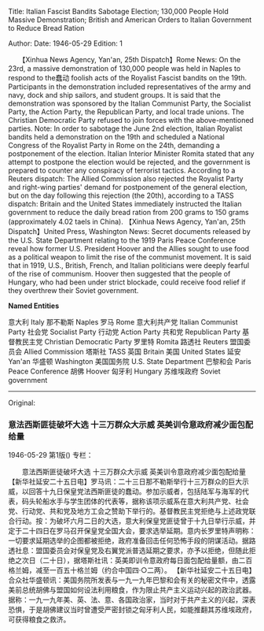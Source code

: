 Title: Italian Fascist Bandits Sabotage Election; 130,000 People Hold Massive Demonstration; British and American Orders to Italian Government to Reduce Bread Ration

Author:
Date: 1946-05-29
Edition: 1

　　【Xinhua News Agency, Yan'an, 25th Dispatch】Rome News: On the 23rd, a massive demonstration of 130,000 people was held in Naples to respond to the蠢动 foolish acts of the Royalist Fascist bandits on the 19th. Participants in the demonstration included representatives of the army and navy, dock and ship sailors, and student groups. It is said that the demonstration was sponsored by the Italian Communist Party, the Socialist Party, the Action Party, the Republican Party, and local trade unions. The Christian Democratic Party refused to join forces with the above-mentioned parties. Note: In order to sabotage the June 2nd election, Italian Royalist bandits held a demonstration on the 19th and scheduled a National Congress of the Royalist Party in Rome on the 24th, demanding a postponement of the election. Italian Interior Minister Romita stated that any attempt to postpone the election would be rejected, and the government is prepared to counter any conspiracy of terrorist tactics. According to a Reuters dispatch: The Allied Commission also rejected the Royalist Party and right-wing parties' demand for postponement of the general election, but on the day following this rejection (the 20th), according to a TASS dispatch: Britain and the United States immediately instructed the Italian government to reduce the daily bread ration from 200 grams to 150 grams (approximately 4.02 taels in China).
    【Xinhua News Agency, Yan'an, 25th Dispatch】United Press, Washington News: Secret documents released by the U.S. State Department relating to the 1919 Paris Peace Conference reveal how former U.S. President Hoover and the Allies sought to use food as a political weapon to limit the rise of the communist movement. It is said that in 1919, U.S., British, French, and Italian politicians were deeply fearful of the rise of communism. Hoover then suggested that the people of Hungary, who had been under strict blockade, could receive food relief if they overthrew their Soviet government.



**Named Entities**


意大利    Italy
那不勒斯  Naples
罗马    Rome
意大利共产党   Italian Communist Party
社会党     Socialist Party
行动党     Action Party
共和党     Republican Party
基督教民主党  Christian Democratic Party
罗里特  Romita
路透社   Reuters
盟国委员会  Allied Commission
塔斯社   TASS
英国     Britain
美国     United States
延安    Yan'an
华盛顿    Washington
美国国务院    U.S. State Department
巴黎和会  Paris Peace Conference
胡佛    Hoover
匈牙利  Hungary
苏维埃政府  Soviet government



<hr /> 

Original: 


### 意法西斯匪徒破坏大选  十三万群众大示威  英美训令意政府减少面包配给量

1946-05-29
第1版()
专栏：

　　意法西斯匪徒破坏大选
    十三万群众大示威
    英美训令意政府减少面包配给量
    【新华社延安二十五日电】罗马讯：二十三日那不勒斯举行十三万群众的巨大示威，以回答十九日保皇党法西斯匪徒的蠢动。参加示威者，包括陆军与海军的代表，码头轮船水手与学生团体的代表等，据称该项示威系在意大利共产党、社会党、行动党、共和党及地方工会之赞助下举行的。基督教民主党拒绝与上述政党联合行动。按：为破坏六月二日的大选，意大利保皇党匪徒曾于十九日举行示威，并定于二十四日在罗马召开保皇党全国大会，要求选举延期。意内长罗里特声明称：一切要求延期选举的企图都被拒绝，政府准备回击任何恐怖手段的阴谋活动。据路透社息：盟国委员会对保皇党及右翼党派普选延期之要求，亦予以拒绝，但随此拒绝之次日（二十日），据塔斯社讯：英美即训令意政府每日面包配给量额，由二百格兰姆，减至一百五十格兰姆（约合中国四·○二两）。
    【新华社延安二十五日电】合众社华盛顿讯：美国务院所发表与一九一九年巴黎和会有关的秘密文件中，透露美前总统胡佛与盟国如何设法利用粮食，作为限止共产主义运动兴起的政治武器。据称：一九一九年美、英、法、意、各国政治家，当时对于共产主义的兴起，深表恐惧，于是胡佛建议当时曾遭受严密封锁之匈牙利人民，如能推翻其苏维埃政府，可获得粮食之救济。
